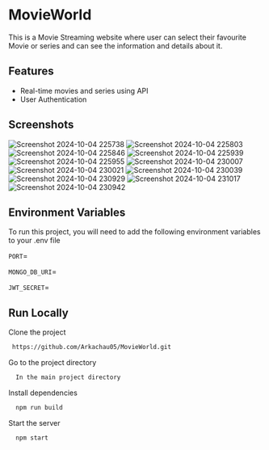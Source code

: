 
# MovieWorld
This is a Movie Streaming website where user can select their favourite Movie or series and can see the information and details about it.




## Features

- Real-time movies and series using API
- User Authentication 



## Screenshots


![Screenshot 2024-10-04 225738](https://github.com/user-attachments/assets/42da3263-96bf-4553-927e-48ce5a09fc4a)
![Screenshot 2024-10-04 225803](https://github.com/user-attachments/assets/35e2c7bd-a6f3-4cd4-ad54-cda0fedd1673)
![Screenshot 2024-10-04 225846](https://github.com/user-attachments/assets/4c151cb4-2dfd-4e13-91a4-2a60ff103d3b)
![Screenshot 2024-10-04 225939](https://github.com/user-attachments/assets/0eb3de87-edd9-44f0-8dbe-699e0b2d2886)
![Screenshot 2024-10-04 225955](https://github.com/user-attachments/assets/b7fa1c83-d5d5-47ee-8d6b-da58975c8a3b)
![Screenshot 2024-10-04 230007](https://github.com/user-attachments/assets/f5183966-ddc7-4854-8805-5c85d5471e38)
![Screenshot 2024-10-04 230021](https://github.com/user-attachments/assets/032df005-077c-48c5-9327-c1b3cb590f01)
![Screenshot 2024-10-04 230039](https://github.com/user-attachments/assets/0bf111f3-f3b1-4501-9509-aea88e156060)
![Screenshot 2024-10-04 230929](https://github.com/user-attachments/assets/00da1e04-4091-4e53-887b-f00217adb384)
![Screenshot 2024-10-04 231017](https://github.com/user-attachments/assets/8532a9b4-6945-4ec5-9abe-67303aad2c2c)
![Screenshot 2024-10-04 230942](https://github.com/user-attachments/assets/76b3f10b-27ee-42ae-b74c-d3471866c9c1)



## Environment Variables

To run this project, you will need to add the following environment variables to your .env file

`PORT`=

`MONGO_DB_URI`=

`JWT_SECRET`=


## Run Locally

Clone the project

```bash
 https://github.com/Arkachau05/MovieWorld.git
```

Go to the project directory


```bash
  In the main project directory
```

Install dependencies

```bash
  npm run build
```

Start the server

```bash
  npm start
```


